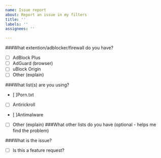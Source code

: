 ```yaml
---
name: Issue report
about: Report an issue in my filters
title: ''
labels: ''
assignees: ''

---
```

###What extention/adblocker/firewall do you have?
- [ ] AdBlock Plus
- [ ] AdGuard (browser)
- [ ] uBlock Origin 
- [ ] Other (explain)

###What list(s) are you using?
- [ ]Porn.txt
- [ ] Antirickroll
- [ ]Antimalware
- [ ] Other (explain)
###What other lists do you have (optional - helps me find the problem)

###What is the issue?

- [ ] Is this a feature request?
